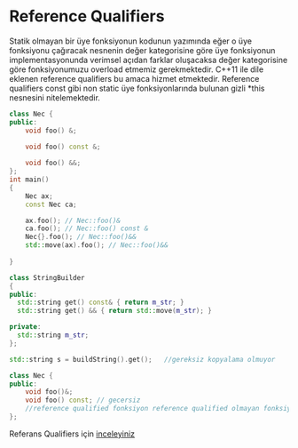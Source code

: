 # Reference Qualifiers
Statik olmayan bir üye fonksiyonun kodunun yazımında eğer o üye fonksiyonu çağıracak nesnenin değer kategorisine göre üye fonksiyonun
implementasyonunda verimsel açıdan farklar oluşacaksa değer kategorisine göre fonksiyonumuzu overload etmemiz gerekmektedir. C++11 ile dile eklenen
reference qualifiers bu amaca hizmet etmektedir. Reference qualifiers const gibi non static üye fonksiyonlarında bulunan gizli *this nesnesini nitelemektedir.

```cpp
class Nec {
public:
    void foo() &;

    void foo() const &;
    
    void foo() &&;
};
int main()
{
	Nec ax;
	const Nec ca;

	ax.foo(); // Nec::foo()&
	ca.foo(); // Nec::foo() const &
	Nec{}.foo(); // Nec::foo()&&
	std::move(ax).foo(); // Nec::foo()&&
	
}

class StringBuilder
{
public:
  std::string get() const& { return m_str; }
  std::string get() && { return std::move(m_str); }

private:
  std::string m_str;
};

std::string s = buildString().get();   //gereksiz kopyalama olmuyor

class Nec {
public:
	void foo()&;
	void foo() const; // gecersiz
	//reference qualified fonksiyon reference qualified olmayan fonksiyon ile yüklenemez.
};
```
Referans Qualifiers için [inceleyiniz](http://plepa.com/2016/12/17/uye-islev-referans-niteleyicileri/) 
